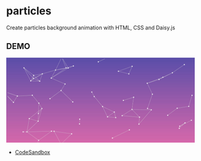 # particles

Create particles background animation with HTML, CSS and Daisy.js

## DEMO 
![Particles](https://github.com/dianavile/particles/blob/main/Particles.jpg)
- [CodeSandbox]()
